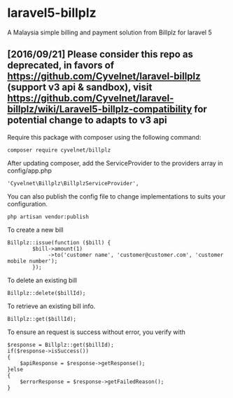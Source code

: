 # laravel5-billplz
A Malaysia simple billing and payment solution from Billplz for laravel 5

## [2016/09/21] Please consider this repo as deprecated, in favors of https://github.com/Cyvelnet/laravel-billplz (support v3 api & sandbox), visit https://github.com/Cyvelnet/laravel-billplz/wiki/Laravel5-billplz-compatibility for potential change to adapts to v3 api


Require this package with composer using the following command:

    composer require cyvelnet/billplz

After updating composer, add the ServiceProvider to the providers array in config/app.php

    'Cyvelnet\Billplz\BillplzServiceProvider',

You can also publish the config file to change implementations to suits your configuration.
   
    php artisan vendor:publish
    

To create a new bill

    Billplz::issue(function ($bill) {
            $bill->amount(1)
                 ->to('customer name', 'customer@customer.com', 'customer mobile number');
            });
                
                

To delete an existing bill

    Billplz::delete($billId);
    

To retrieve an existing bill info.

    Billplz::get($billId);

To ensure an request is success without error, you verify with

    $response = Billplz::get($billId);
    if($response->isSuccess())
    {
        $apiResponse = $response->getResponse();
    }else
    {
        $errorResponse = $response->getFailedReason();
    }
    



